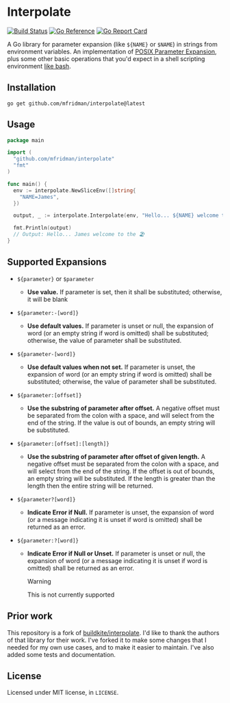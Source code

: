 # Interpolate

[![Build Status](https://github.com/mfridman/interpolate/actions/workflows/ci.yaml/badge.svg)](https://github.com/mfridman/interpolate/actions/workflows/ci.yaml)
[![Go Reference](https://pkg.go.dev/badge/github.com/mfridman/interpolate.svg)](https://pkg.go.dev/github.com/mfridman/interpolate)
[![Go Report Card](https://goreportcard.com/badge/github.com/mfridman/interpolate)](https://goreportcard.com/report/github.com/mfridman/interpolate)

A Go library for parameter expansion (like `${NAME}` or `$NAME`) in strings from environment
variables. An implementation of [POSIX Parameter
Expansion](http://pubs.opengroup.org/onlinepubs/9699919799/utilities/V3_chap02.html#tag_18_06_02),
plus some other basic operations that you'd expect in a shell scripting environment [like
bash](https://www.gnu.org/software/bash/manual/html_node/Shell-Parameter-Expansion.html).

## Installation

```
go get github.com/mfridman/interpolate@latest
```

## Usage

```go
package main

import (
  "github.com/mfridman/interpolate"
  "fmt"
)

func main() {
  env := interpolate.NewSliceEnv([]string{
    "NAME=James",
  })

  output, _ := interpolate.Interpolate(env, "Hello... ${NAME} welcome to the ${ANOTHER_VAR:-🏖}")

  fmt.Println(output)
  // Output: Hello... James welcome to the 🏖
}
```

## Supported Expansions

- `${parameter}` or `$parameter`

  - **Use value.** If parameter is set, then it shall be substituted; otherwise, it will be blank

- `${parameter:-[word]}`

  - **Use default values.** If parameter is unset or null, the expansion of word (or an empty string
    if word is omitted) shall be substituted; otherwise, the value of parameter shall be
    substituted.

- `${parameter-[word]}`

  - **Use default values when not set.** If parameter is unset, the expansion of word (or an empty
    string if word is omitted) shall be substituted; otherwise, the value of parameter shall be
    substituted.

- `${parameter:[offset]}`

  - **Use the substring of parameter after offset.** A negative offset must be separated from the
    colon with a space, and will select from the end of the string. If the value is out of bounds,
    an empty string will be substituted.

- `${parameter:[offset]:[length]}`

  - **Use the substring of parameter after offset of given length.** A negative offset must be
    separated from the colon with a space, and will select from the end of the string. If the offset
    is out of bounds, an empty string will be substituted. If the length is greater than the length
    then the entire string will be returned.

- `${parameter?[word]}`

  - **Indicate Error if Null.** If parameter is unset, the expansion of word (or a message
    indicating it is unset if word is omitted) shall be returned as an error.

- `${parameter:?[word]}`

  - **Indicate Error if Null or Unset.** If parameter is unset or null, the expansion of word (or a
    message indicating it is unset if word is omitted) shall be returned as an error.

    > [!WARNING]  
    > This is not currently supported

## Prior work

This repository is a fork of [buildkite/interpolate](https://github.com/buildkite/interpolate). I'd
like to thank the authors of that library for their work. I've forked it to make some changes that I
needed for my own use cases, and to make it easier to maintain. I've also added some tests and
documentation.

## License

Licensed under MIT license, in `LICENSE`.
